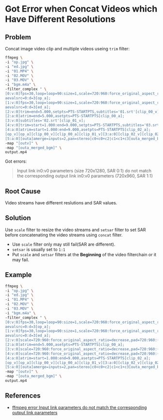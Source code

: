 # Got Error when Concat Videos which Have Different Resolutions

## Problem
Concat image video clip and multiple videos useing `trim` filter:

```bash
ffmpeg \
-i "op.jpg" \
-i "ed.jpg" \
-i "01.MP4" \
-i "02.MOV" \
-i "03.MOV" \
-i "bgm.m4a" \
-filter_complex " \
[0:v:0]fps=30,loop=loop=90:size=1,scale=720:960:force_original_aspect_ratio=decrease,pad=720:960:(ow-iw)/2:(oh-ih)/2,format=pix_fmts=yuv420p,subtitles='op.srt',fade=t=out:st=2:d=1[op_v];
aevalsrc=0:d=3[op_a];
[1:v:0]fps=30,loop=loop=90:size=1,scale=720:960:force_original_aspect_ratio=decrease,pad=720:960:(ow-iw)/2:(oh-ih)/2,format=pix_fmts=yuv420p,subtitles='ed.srt',fade=t=out:st=2:d=1[ed_v];
aevalsrc=0:d=3[ed_a];
[2:v:0]trim=end=5.000,setpts=PTS-STARTPTS,subtitles='01.srt'[clip_00_v];
[2:a:0]atrim=end=5.000,asetpts=PTS-STARTPTS[clip_00_a];
[3:v:0]subtitles='02.srt'[clip_01_v];
[4:v:0]trim=start=1.000:end=9.000,setpts=PTS-STARTPTS,subtitles='03.srt'[clip_02_v];
[4:a:0]atrim=start=1.000:end=9.000,asetpts=PTS-STARTPTS[clip_02_a];
[op_v][op_a][clip_00_v][clip_00_a][clip_01_v][3:a:0][clip_02_v][clip_02_a][ed_v][ed_a]concat=n=5:v=1:a=1[outv][outa];
[5:a:0][outa]amerge=inputs=2,pan=stereo|c0<c0+c2|c1<c1+c3[outa_merged_bgm]" \
-map "[outv]" \
-map "[outa_merged_bgm]" \
output.mp4
```

Got errors:
> Input link in0:v0 parameters (size 720x1280, SAR 0:1) do not match the corresponding output link in0:v0 parameters (720x960, SAR 1:1)

## Root Cause
Video streams have different reslutions and SAR values.

## Solution
Use `scale` filter to resize the video streams and `setsar` filter to set SAR before concatenating the video streams using `concat` filter.

* Use `scale` filter only may still fail(SAR are different).
* `setsar` is usually set to `1:1`
* Put `scale` and `setsar` filters at the **Beginning** of the video filterchain or it may fail.

## Example

```bash
ffmpeg \
-i "op.jpg" \
-i "ed.jpg" \
-i "01.MP4" \
-i "02.MOV" \
-i "03.MOV" \
-i "bgm.m4a" \
-filter_complex " \
[0:v:0]fps=30,loop=loop=90:size=1,scale=720:960:force_original_aspect_ratio=decrease,pad=720:960:(ow-iw)/2:(oh-ih)/2,setsar=1:1,format=pix_fmts=yuv420p,subtitles='op.srt',fade=t=out:st=2:d=1[op_v];
aevalsrc=0:d=3[op_a];
[1:v:0]fps=30,loop=loop=90:size=1,scale=720:960:force_original_aspect_ratio=decrease,pad=720:960:(ow-iw)/2:(oh-ih)/2,setsar=1:1,format=pix_fmts=yuv420p,subtitles='ed.srt',fade=t=out:st=2:d=1[ed_v];
aevalsrc=0:d=3[ed_a];
[2:v:0]scale=720:960:force_original_aspect_ratio=decrease,pad=720:960:(ow-iw)/2:(oh-ih)/2,setsar=1:1,trim=end=5.000,setpts=PTS-STARTPTS,subtitles='01.srt'[clip_00_v];
[2:a:0]atrim=end=5.000,asetpts=PTS-STARTPTS[clip_00_a];
[3:v:0]scale=720:960:force_original_aspect_ratio=decrease,pad=720:960:(ow-iw)/2:(oh-ih)/2,setsar=1:1,subtitles='02.srt'[clip_01_v];
[4:v:0]scale=720:960:force_original_aspect_ratio=decrease,pad=720:960:(ow-iw)/2:(oh-ih)/2,setsar=1:1,trim=start=1.000:end=9.000,setpts=PTS-STARTPTS,subtitles='03.srt'[clip_02_v];
[4:a:0]atrim=start=1.000:end=9.000,asetpts=PTS-STARTPTS[clip_02_a];
[op_v][op_a][clip_00_v][clip_00_a][clip_01_v][3:a:0][clip_02_v][clip_02_a][ed_v][ed_a]concat=n=5:v=1:a=1[outv][outa];
[5:a:0][outa]amerge=inputs=2,pan=stereo|c0<c0+c2|c1<c1+c3[outa_merged_bgm]" \
-map "[outv]" \
-map "[outa_merged_bgm]" \
output.mp4
```

## References
* [ffmpeg error Input link parameters do not match the corresponding output link parameters](https://video.stackexchange.com/questions/36797/ffmpeg-error-input-link-parameters-do-not-match-the-corresponding-output-link-pa)
